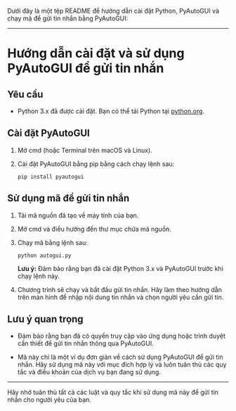 Dưới đây là một tệp README để hướng dẫn cài đặt Python, PyAutoGUI và chạy mã để gửi tin nhắn bằng PyAutoGUI:

---

# Hướng dẫn cài đặt và sử dụng PyAutoGUI để gửi tin nhắn

## Yêu cầu

- Python 3.x đã được cài đặt. Bạn có thể tải Python tại [python.org](https://www.python.org/downloads/).

## Cài đặt PyAutoGUI

1. Mở cmd (hoặc Terminal trên macOS và Linux).

2. Cài đặt PyAutoGUI bằng pip bằng cách chạy lệnh sau:

   ```
   pip install pyautogui
   ```

## Sử dụng mã để gửi tin nhắn

1. Tải mã nguồn đã tạo về máy tính của bạn.

2. Mở cmd và điều hướng đến thư mục chứa mã nguồn.

3. Chạy mã bằng lệnh sau:

   ```
   python autogui.py
   ```

   **Lưu ý:** Đảm bảo rằng bạn đã cài đặt Python 3.x và PyAutoGUI trước khi chạy lệnh này.

4. Chương trình sẽ chạy và bắt đầu gửi tin nhắn. Hãy làm theo hướng dẫn trên màn hình để nhập nội dung tin nhắn và chọn người yêu cần gửi tin.

## Lưu ý quan trọng

- Đảm bảo rằng bạn đã có quyền truy cập vào ứng dụng hoặc trình duyệt cần thiết để gửi tin nhắn thông qua PyAutoGUI.

- Mã này chỉ là một ví dụ đơn giản về cách sử dụng PyAutoGUI để gửi tin nhắn. Hãy sử dụng mã này với mục đích hợp lý và luôn tuân thủ các quy tắc và điều khoản của dịch vụ bạn đang sử dụng.

---

Hãy nhớ tuân thủ tất cả các luật và quy tắc khi sử dụng mã này để gửi tin nhắn cho người yêu của bạn.
